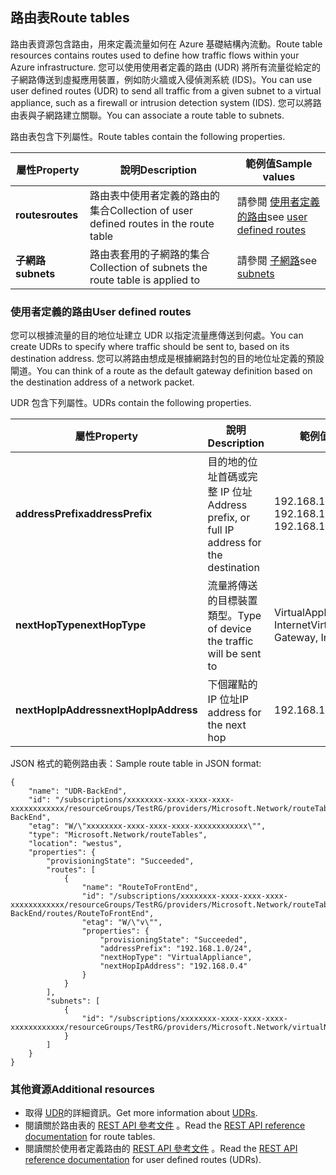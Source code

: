 ## <a name="route-tables"></a><span data-ttu-id="76844-101">路由表</span><span class="sxs-lookup"><span data-stu-id="76844-101">Route tables</span></span>
<span data-ttu-id="76844-102">路由表資源包含路由，用來定義流量如何在 Azure 基礎結構內流動。</span><span class="sxs-lookup"><span data-stu-id="76844-102">Route table resources contains routes used to define how traffic flows within your Azure infrastructure.</span></span> <span data-ttu-id="76844-103">您可以使用使用者定義的路由 (UDR) 將所有流量從給定的子網路傳送到虛擬應用裝置，例如防火牆或入侵偵測系統 (IDS)。</span><span class="sxs-lookup"><span data-stu-id="76844-103">You can use user defined routes (UDR) to send all traffic from a given subnet to a virtual appliance, such as a firewall or intrusion detection system (IDS).</span></span> <span data-ttu-id="76844-104">您可以將路由表與子網路建立關聯。</span><span class="sxs-lookup"><span data-stu-id="76844-104">You can associate a route table to subnets.</span></span> 

<span data-ttu-id="76844-105">路由表包含下列屬性。</span><span class="sxs-lookup"><span data-stu-id="76844-105">Route tables contain the following properties.</span></span>

| <span data-ttu-id="76844-106">屬性</span><span class="sxs-lookup"><span data-stu-id="76844-106">Property</span></span> | <span data-ttu-id="76844-107">說明</span><span class="sxs-lookup"><span data-stu-id="76844-107">Description</span></span> | <span data-ttu-id="76844-108">範例值</span><span class="sxs-lookup"><span data-stu-id="76844-108">Sample values</span></span> |
| --- | --- | --- |
| <span data-ttu-id="76844-109">**routes**</span><span class="sxs-lookup"><span data-stu-id="76844-109">**routes**</span></span> |<span data-ttu-id="76844-110">路由表中使用者定義的路由的集合</span><span class="sxs-lookup"><span data-stu-id="76844-110">Collection of user defined routes in the route table</span></span> |<span data-ttu-id="76844-111">請參閱 [使用者定義的路由](#User-defined-routes)</span><span class="sxs-lookup"><span data-stu-id="76844-111">see [user defined routes](#User-defined-routes)</span></span> |
| <span data-ttu-id="76844-112">**子網路**</span><span class="sxs-lookup"><span data-stu-id="76844-112">**subnets**</span></span> |<span data-ttu-id="76844-113">路由表套用的子網路的集合</span><span class="sxs-lookup"><span data-stu-id="76844-113">Collection of subnets the route table is applied to</span></span> |<span data-ttu-id="76844-114">請參閱 [子網路](#Subnets)</span><span class="sxs-lookup"><span data-stu-id="76844-114">see [subnets](#Subnets)</span></span> |

### <a name="user-defined-routes"></a><span data-ttu-id="76844-115">使用者定義的路由</span><span class="sxs-lookup"><span data-stu-id="76844-115">User defined routes</span></span>
<span data-ttu-id="76844-116">您可以根據流量的目的地位址建立 UDR 以指定流量應傳送到何處。</span><span class="sxs-lookup"><span data-stu-id="76844-116">You can create UDRs to specify where traffic should be sent to, based on its destination address.</span></span> <span data-ttu-id="76844-117">您可以將路由想成是根據網路封包的目的地位址定義的預設閘道。</span><span class="sxs-lookup"><span data-stu-id="76844-117">You can think of a route as the default gateway definition based on the destination address of a network packet.</span></span>

<span data-ttu-id="76844-118">UDR 包含下列屬性。</span><span class="sxs-lookup"><span data-stu-id="76844-118">UDRs contain the following properties.</span></span> 

| <span data-ttu-id="76844-119">屬性</span><span class="sxs-lookup"><span data-stu-id="76844-119">Property</span></span> | <span data-ttu-id="76844-120">說明</span><span class="sxs-lookup"><span data-stu-id="76844-120">Description</span></span> | <span data-ttu-id="76844-121">範例值</span><span class="sxs-lookup"><span data-stu-id="76844-121">Sample values</span></span> |
| --- | --- | --- |
| <span data-ttu-id="76844-122">**addressPrefix**</span><span class="sxs-lookup"><span data-stu-id="76844-122">**addressPrefix**</span></span> |<span data-ttu-id="76844-123">目的地的位址首碼或完整 IP 位址</span><span class="sxs-lookup"><span data-stu-id="76844-123">Address prefix, or full IP address for the destination</span></span> |<span data-ttu-id="76844-124">192.168.1.0/24, 192.168.1.101</span><span class="sxs-lookup"><span data-stu-id="76844-124">192.168.1.0/24, 192.168.1.101</span></span> |
| <span data-ttu-id="76844-125">**nextHopType**</span><span class="sxs-lookup"><span data-stu-id="76844-125">**nextHopType**</span></span> |<span data-ttu-id="76844-126">流量將傳送的目標裝置類型。</span><span class="sxs-lookup"><span data-stu-id="76844-126">Type of device the traffic will be sent to</span></span> |<span data-ttu-id="76844-127">VirtualAppliance, VPN Gateway, Internet</span><span class="sxs-lookup"><span data-stu-id="76844-127">VirtualAppliance, VPN Gateway, Internet</span></span> |
| <span data-ttu-id="76844-128">**nextHopIpAddress**</span><span class="sxs-lookup"><span data-stu-id="76844-128">**nextHopIpAddress**</span></span> |<span data-ttu-id="76844-129">下個躍點的 IP 位址</span><span class="sxs-lookup"><span data-stu-id="76844-129">IP address for the next hop</span></span> |<span data-ttu-id="76844-130">192.168.1.4</span><span class="sxs-lookup"><span data-stu-id="76844-130">192.168.1.4</span></span> |

<span data-ttu-id="76844-131">JSON 格式的範例路由表：</span><span class="sxs-lookup"><span data-stu-id="76844-131">Sample route table in JSON format:</span></span>

    {
        "name": "UDR-BackEnd",
        "id": "/subscriptions/xxxxxxxx-xxxx-xxxx-xxxx-xxxxxxxxxxxx/resourceGroups/TestRG/providers/Microsoft.Network/routeTables/UDR-BackEnd",
        "etag": "W/\"xxxxxxxx-xxxx-xxxx-xxxx-xxxxxxxxxxxx\"",
        "type": "Microsoft.Network/routeTables",
        "location": "westus",
        "properties": {
            "provisioningState": "Succeeded",
            "routes": [
                {
                    "name": "RouteToFrontEnd",
                    "id": "/subscriptions/xxxxxxxx-xxxx-xxxx-xxxx-xxxxxxxxxxxx/resourceGroups/TestRG/providers/Microsoft.Network/routeTables/UDR-BackEnd/routes/RouteToFrontEnd",
                    "etag": "W/\"v\"",
                    "properties": {
                        "provisioningState": "Succeeded",
                        "addressPrefix": "192.168.1.0/24",
                        "nextHopType": "VirtualAppliance",
                        "nextHopIpAddress": "192.168.0.4"
                    }
                }
            ],
            "subnets": [
                {
                    "id": "/subscriptions/xxxxxxxx-xxxx-xxxx-xxxx-xxxxxxxxxxxx/resourceGroups/TestRG/providers/Microsoft.Network/virtualNetworks/TestVNet/subnets/BackEnd"
                }
            ]
        }
    }

### <a name="additional-resources"></a><span data-ttu-id="76844-132">其他資源</span><span class="sxs-lookup"><span data-stu-id="76844-132">Additional resources</span></span>
* <span data-ttu-id="76844-133">取得 [UDR](../articles/virtual-network/virtual-networks-udr-overview.md)的詳細資訊。</span><span class="sxs-lookup"><span data-stu-id="76844-133">Get more information about [UDRs](../articles/virtual-network/virtual-networks-udr-overview.md).</span></span>
* <span data-ttu-id="76844-134">閱讀關於路由表的 [REST API 參考文件](https://msdn.microsoft.com/library/azure/mt502549.aspx) 。</span><span class="sxs-lookup"><span data-stu-id="76844-134">Read the [REST API reference documentation](https://msdn.microsoft.com/library/azure/mt502549.aspx) for route tables.</span></span>
* <span data-ttu-id="76844-135">閱讀關於使用者定義路由的 [REST API 參考文件](https://msdn.microsoft.com/library/azure/mt502539.aspx) 。</span><span class="sxs-lookup"><span data-stu-id="76844-135">Read the [REST API reference documentation](https://msdn.microsoft.com/library/azure/mt502539.aspx) for user defined routes (UDRs).</span></span>

